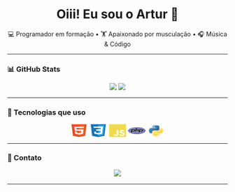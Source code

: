 <h1 align="center">Oiii! Eu sou o Artur 👋</h1>

<p align="center">
  💻 Programador em formação • 🏋️ Apaixonado por musculação • 🎧 Música & Código
</p>

---

### 📊 GitHub Stats

<div align="center">
  <img height="180em" src="https://github-readme-stats.vercel.app/api?username=ArturBrunoD&show_icons=true&theme=radical&hide_border=true&count_private=true"/>
  <img height="180em" src="https://github-readme-stats.vercel.app/api/top-langs/?username=ArturBrunoD&layout=compact&langs_count=7&theme=radical&hide_border=true"/>
</div>

---

### 🧠 Tecnologias que uso

<div style="display: inline_block" align="center">
  <img align="center" alt="HTML" height="30" width="40" src="https://raw.githubusercontent.com/devicons/devicon/master/icons/html5/html5-original.svg">
  <img align="center" alt="CSS" height="30" width="40" src="https://raw.githubusercontent.com/devicons/devicon/master/icons/css3/css3-original.svg">
  <img align="center" alt="JS" height="30" width="40" src="https://raw.githubusercontent.com/devicons/devicon/master/icons/javascript/javascript-plain.svg">
  <img align="center" alt="PHP" height="30" width="40" src="https://raw.githubusercontent.com/devicons/devicon/master/icons/php/php-original.svg">
  <img align="center" alt="Python" height="30" width="40" src="https://raw.githubusercontent.com/devicons/devicon/master/icons/python/python-original.svg">
</div>

---

### 📲 Contato

<div align="center">
  <a href="https://www.instagram.com/oartur542/" target="_blank">
    <img src="https://img.shields.io/badge/-Instagram-E4405F?style=for-the-badge&logo=instagram&logoColor=white" />
  </a>
</div>

---

